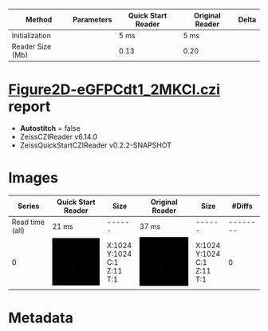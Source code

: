 |  Method            | Parameters       | Quick Start Reader | Original Reader | Delta  |
| -------------------|------------------|--------------------|-----------------|------- |
| Initialization     |                  |5 ms|5 ms|        |
| Reader Size (Mb)     |                  |0.13|0.20|        |
# [Figure2D-eGFPCdt1_2MKCl.czi](https://zenodo.org/record/5908580/files/Figure2D-eGFPCdt1_2MKCl.czi) report
 - **Autostitch** = false
 - ZeissCZIReader v6.14.0
 - ZeissQuickStartCZIReader v0.2.2-SNAPSHOT

# Images 

| Series            | Quick Start Reader | Size | Original Reader | Size | #Diffs |
|-------------------|--------------------|------|-----------------|------|--------|
| Read time (all)   |21 ms|------|37 ms|------|--------|
|0|![Figure2D-eGFPCdt1_2MKCl.quick_true.flat_true.stitch_false.series_0.jpg](Figure2D-eGFPCdt1_2MKCl/Figure2D-eGFPCdt1_2MKCl.quick_true.flat_true.stitch_false.series_0.jpg)|X:1024<br>Y:1024<br>C:1<br>Z:11<br>T:1|![Figure2D-eGFPCdt1_2MKCl.quick_false.flat_true.stitch_false.series_0.jpg](Figure2D-eGFPCdt1_2MKCl/Figure2D-eGFPCdt1_2MKCl.quick_false.flat_true.stitch_false.series_0.jpg)|X:1024<br>Y:1024<br>C:1<br>Z:11<br>T:1|0|

# Metadata

